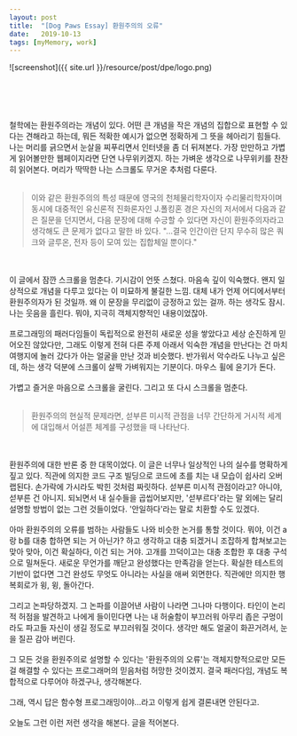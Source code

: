 ```yaml
---
layout: post
title:  "[Dog Paws Essay] 환원주의의 오류"
date:   2019-10-13
tags: [myMemory, work]
---
```


![screenshot]({{ site.url }}/resource/post/dpe/logo.png)
<br><br><br><br><br><br>
철학에는 환원주의라는 개념이 있다. 어떤 큰 개념을 작은 개념의 집합으로 표현할 수 있다는 견해라고 하는데, 뭐든 적확한 예시가 없으면 정확하게 그 뜻을 헤아리기 힘들다. 나는 머리를 긁으면서 눈살을 찌푸리면서 인터넷을 좀 더 뒤져본다. 가장 만만하고 가볍게 읽어볼만한 웹페이지라면 단연 나무위키겠지. 하는 가벼운 생각으로 나무위키를 찬찬히 읽어본다. 머리가 딱딱한 나는 스크롤도 무거운 추처럼 다룬다.
<br><br>
<blockquote>
이와 같은 환원주의의 특성 때문에 영국의 천체물리학자이자 수리물리학자이며 동시에 대중적인 유신론적 진화론자인 J.폴킹혼 경은 자신의 저서에서 다음과 같은 질문을 던지면서, 다음 문장에 대해 수긍할 수 있다면 자신이 환원주의자라고 생각해도 큰 문제가 없다고 말한 바 있다.
"...결국 인간이란 단지 무수히 많은 쿼크와 글루온, 전자 등이 모여 있는 집합체일 뿐이다."
</blockquote>
<br><br>
이 글에서 잠깐 스크롤을 멈춘다. 기시감이 언뜻 스쳤다. 마음속 깊이 익숙했다. 왠지 일상적으로 개념을 다루고 있다는 이 미묘하게 불길한 느낌. 대체 내가 언제 어디에서부터 환원주의자가 된 것일까. 왜 이 문장을 무리없이 긍정하고 있는 걸까. 하는 생각도 잠시. 나는 웃음을 흘린다. 뭐야, 지극히 객체지향적인 내용이었잖아.
<br><br>
프로그래밍의 패러다임들이 독립적으로 완전히 새로운 성을 쌓았다고 세상 순진하게 믿어오진 않았다만, 그래도 이렇게 전혀 다른 주제 아래서 익숙한 개념을 만난다는 건 마치 여행지에 놀러 갔다가 아는 얼굴을 만난 것과 비슷했다. 반가워서 악수라도 나누고 싶은데, 하는 생각 덕분에 스크롤이 살짝 가벼워지는 기분이다. 마우스 휠에 윤기가 돈다.
<br><br>
가볍고 즐거운 마음으로 스크롤을 굴린다. 그리고 또 다시 스크롤을 멈춘다.
<br><br>
<blockquote>
환원주의의 현실적 문제라면, 섣부른 미시적 관점을 너무 간단하게 거시적 세계에 대입해서 어설픈 체계를 구성했을 때 나타난다. 
</blockquote>
<br><br>
환원주의에 대한 반론 중 한 대목이었다. 이 글은 너무나 일상적인 나의 실수를 명확하게 짚고 있다. 직관에 의지한 코드 구조 빌딩으로 코드에 초를 치는 내 모습이 쉽사리 오버랩된다. 손가락에 가시라도 박힌 것처럼 짜릿하다. 섣부른 미시적 관점이라고? 아니야, 섣부른 건 아니지. 되뇌면서 내 실수들을 곱씹어보지만, '섣부르다'라는 말 외에는 달리 설명할 방법이 없는 그런 것들이었다. '안일하다'라는 말로 치환할 수도 있겠다.
<br><br>
아마 환원주의의 오류를 범하는 사람들도 나와 비슷한 논거를 통할 것이다. 뭐야, 이건 a랑 b를 대충 합하면 되는 거 아닌가? 하고 생각하고 대충 되겠거니 조잡하게 합쳐보고는 맞아 맞아, 이건 확실하다, 이건 되는 거야. 고개를 끄덕이고는 대충 조합한 후 대충 구석으로 밀쳐둔다. 새로운 무언가를 깨닫고 완성했다는 만족감을 얻는다. 확실한 테스트의 기반이 없다면 그건 완성도 무엇도 아니라는 사실을 애써 외면한다. 직관에만 의지한 행복회로가 윙, 윙, 돌아간다.
<br><br>
그리고 논파당하겠지. 그 논파를 이끌어낸 사람이 나라면 그나마 다행이다. 타인이 논리적 허점을 발견하고 나에게 들이민다면 나는 내 허술함이 부끄러워 아무리 좁은 구멍이라도 파고들 자신이 생길 정도로 부끄러워질 것이다. 생각만 해도 얼굴이 화끈거려서, 눈을 질끈 감아 버린다.
<br><br>
그 모든 것을 환원주의로 설명할 수 있다는 '환원주의의 오류'는 객체지향적으로만 모든 걸 해결할 수 있다는 프로그래머의 믿음처럼 허망한 것이겠지. 결국 패러다임, 개념도 복합적으로 다루어야 하겠구나, 생각해본다.
<br><br>
그래, 역시 답은 함수형 프로그래밍이야...라고 이렇게 쉽게 결론내면 안된다고.
<br><br>
오늘도 그런 이런 저런 생각을 해본다. 글을 적어본다.